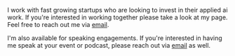 I work with fast growing startups who are looking to invest in their applied ai work. If you're interested in working together please take a look at my page. Feel free to reach out me via [email](mailto:work@jxnl.co).

I'm also available for speaking engagements. If you're interested in having me speak at your event or podcast, please reach out via [email](mailto:work@jxnl.co) as well.
